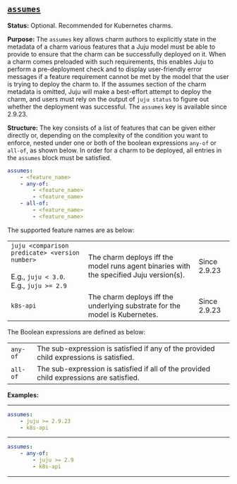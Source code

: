 <a href="#heading--assumes"><h2 id="heading--assumes">`assumes`</h2></a>

<!--Based on https://discourse.charmhub.io/t/assumes/5450#heading--feature-names-and-version-constraints -->

**Status:** Optional. Recommended for Kubernetes charms.

**Purpose:** The `assumes` key  allows charm authors to explicitly state in the metadata of a charm various features that a Juju model must be able to provide to ensure that the charm can be successfully deployed on it. When a charm comes preloaded with such requirements, this enables Juju to perform a pre-deployment check and to display user-friendly error messages if a feature requirement cannot be met by the model that the user is trying to deploy the charm to. If the assumes section of the charm metadata is omitted, Juju will make a best-effort attempt to deploy the charm, and users must rely on the output of `juju status` to figure out whether the deployment was successful. The `assumes` key is available since 2.9.23.

**Structure:** The key consists of a list of features that can be given either directly or, depending on the complexity of the condition you want to enforce, nested under one or both of the boolean expressions `any-of` or `all-of`, as shown below. In order for a charm to be deployed, all entries in the `assumes` block must be satisfied.

```yaml
assumes:
    - <feature_name>
    - any-of:
        - <feature_name>
        - <feature_name>
    - all-of:
        - <feature_name>
        - <feature_name>
```

 The supported feature names are as below:

||||
| --- | --- | --- |
|`juju <comparison predicate> <version number>` <br/><br/> E.g., `juju < 3.0`. <br> E.g., `juju >= 2.9` |  The charm deploys iff the model runs agent binaries with the specified Juju version(s). |Since 2.9.23|
|`k8s-api` | The charm deploys iff the underlying substrate for the model is Kubernetes. |Since 2.9.23|

The Boolean expressions are defined as below:

|||
|-|-|
|`any-of`| The sub-expression is satisfied if any of the provided child expressions is satisfied.|
|`all-of` | The sub-expression is satisfied if all of the provided child expressions are satisfied.|

**Examples:**

----

```yaml
assumes:
    - juju >= 2.9.23
    - k8s-api
```

-------------

```yaml
assumes:
    - any-of:
        - juju >= 2.9
        - k8s-api
```

---------